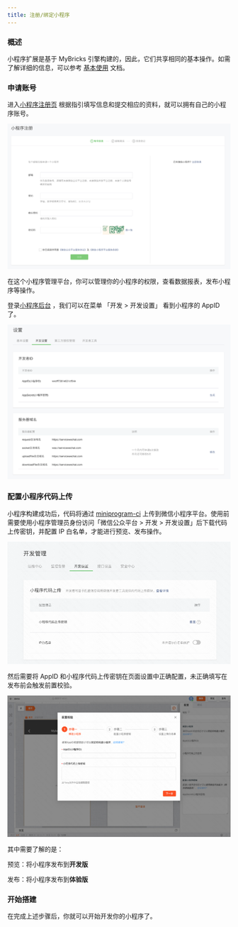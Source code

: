 ```yaml
---
title: 注册/绑定小程序
---
```


### 概述

小程序扩展是基于 MyBricks 引擎构建的，因此，它们共享相同的基本操作。如需了解详细的信息，可以参考 [基本使用](/docs/getstarted/user-interface/) 文档。


### 申请账号

进入[小程序注册页](https://mp.weixin.qq.com/wxopen/waregister?action=step1) 根据指引填写信息和提交相应的资料，就可以拥有自己的小程序账号。

![Alt text](img/image.png)

在这个小程序管理平台，你可以管理你的小程序的权限，查看数据报表，发布小程序等操作。

登录[小程序后台](https://mp.weixin.qq.com/) ，我们可以在菜单 「开发 > 开发设置」 看到小程序的 AppID 了。

![Alt text](img/image-1.png)


### 配置小程序代码上传

小程序构建成功后，代码将通过 [miniprogram-ci](https://www.npmjs.com/package/miniprogram-ci) 上传到微信小程序平台。使用前需要使用小程序管理员身份访问「微信公众平台 > 开发 > 开发设置」后下载代码上传密钥，并配置 IP 白名单，才能进行预览、发布操作。

![Alt text](img/image-2.png)

然后需要将 AppID 和小程序代码上传密钥在页面设置中正确配置，未正确填写在发布前会触发前置校验。

![Alt text](img/image-3.png)

其中需要了解的是：

预览：将小程序发布到**开发版**

发布：将小程序发布到**体验版**


### 开始搭建

在完成上述步骤后，你就可以开始开发你的小程序了。
